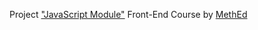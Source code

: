 Project <a href="https://fedoseevdmitry.github.io/js-hard/">"JavaScript Module"</a> Front-End Course by <a href="https://methed.ru/">MethEd</a>
